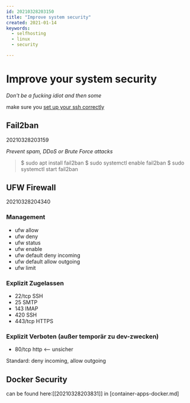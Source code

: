 ```yaml
---
id: 20210328203150
title: "Improve system security"
created: 2021-01-14
keywords:
  - selfhosting
  - linux
  - security

---
```


# Improve your system security
*Don't be a fucking idiot and then some* 

make sure you [set up your ssh correctly](./setup-ssh.md)

## Fail2ban
20210328203159

*Prevent spam, DDoS or Brute Force attacks*
> $ sudo apt install fail2ban
> $ sudo systemctl enable fail2ban
> $ sudo systemctl start fail2ban

## UFW Firewall
20210328204340
### Management
* ufw allow
* ufw deny
* ufw status
* ufw enable
* ufw default deny incoming
* ufw default allow outgoing
* ufw limit 

### Explizit Zugelassen
* 22/tcp SSH
* 25 SMTP
* 143 IMAP
* 420 SSH
* 443/tcp HTTPS


### Explizit Verboten (außer temporär zu dev-zwecken)
* 80/tcp http <-- unsicher

Standard: deny incoming, allow outgoing

## Docker Security
can be found here:[[20210328203831]] in [container-apps-docker.md]